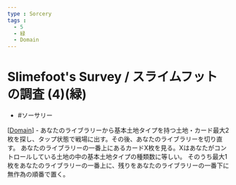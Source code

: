 ```yaml
---
type : Sorcery
tags : 
  - 5
  - 緑
  - Domain
---
```

# Slimefoot's Survey / スライムフットの調査 (4)(緑)

* #ソーサリー

[[Domain]] - あなたのライブラリーから基本土地タイプを持つ土地・カード最大2枚を探し、タップ状態で戦場に出す。その後、あなたのライブラリーを切り直す。
あなたのライブラリーの一番上にあるカードX枚を見る。Xはあなたがコントロールしている土地の中の基本土地タイプの種類数に等しい。
そのうち最大1枚をあなたのライブラリーの一番上に、残りをあなたのライブラリーの一番下に無作為の順番で置く。 






[//begin]: # "Autogenerated link references for markdown compatibility"
[Domain]: ../../KeywordAbilities/Domain.md "Domain / 版図"
[//end]: # "Autogenerated link references"